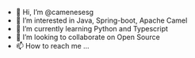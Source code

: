 - 👋 Hi, I’m @camenesesg
- 👀 I’m interested in Java, Spring-boot, Apache Camel
- 🌱 I’m currently learning Python and Typescript
- 💞️ I’m looking to collaborate on Open Source
- 📫 How to reach me ...

<!---
camenesesg/camenesesg is a ✨ special ✨ repository because its `README.md` (this file) appears on your GitHub profile.
You can click the Preview link to take a look at your changes.
--->
